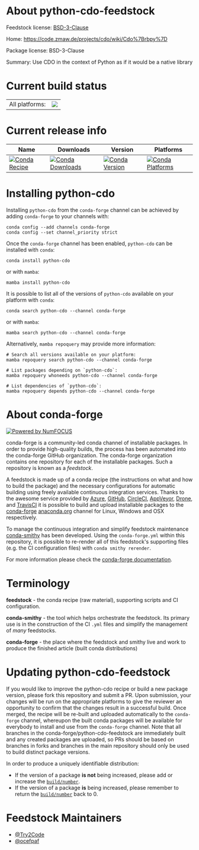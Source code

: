 About python-cdo-feedstock
==========================

Feedstock license: [BSD-3-Clause](https://github.com/conda-forge/python-cdo-feedstock/blob/main/LICENSE.txt)

Home: https://code.zmaw.de/projects/cdo/wiki/Cdo%7Brbpy%7D

Package license: BSD-3-Clause

Summary: Use CDO in the context of Python as if it would be a native library

Current build status
====================


<table><tr><td>All platforms:</td>
    <td>
      <a href="https://dev.azure.com/conda-forge/feedstock-builds/_build/latest?definitionId=4908&branchName=main">
        <img src="https://dev.azure.com/conda-forge/feedstock-builds/_apis/build/status/python-cdo-feedstock?branchName=main">
      </a>
    </td>
  </tr>
</table>

Current release info
====================

| Name | Downloads | Version | Platforms |
| --- | --- | --- | --- |
| [![Conda Recipe](https://img.shields.io/badge/recipe-python--cdo-green.svg)](https://anaconda.org/conda-forge/python-cdo) | [![Conda Downloads](https://img.shields.io/conda/dn/conda-forge/python-cdo.svg)](https://anaconda.org/conda-forge/python-cdo) | [![Conda Version](https://img.shields.io/conda/vn/conda-forge/python-cdo.svg)](https://anaconda.org/conda-forge/python-cdo) | [![Conda Platforms](https://img.shields.io/conda/pn/conda-forge/python-cdo.svg)](https://anaconda.org/conda-forge/python-cdo) |

Installing python-cdo
=====================

Installing `python-cdo` from the `conda-forge` channel can be achieved by adding `conda-forge` to your channels with:

```
conda config --add channels conda-forge
conda config --set channel_priority strict
```

Once the `conda-forge` channel has been enabled, `python-cdo` can be installed with `conda`:

```
conda install python-cdo
```

or with `mamba`:

```
mamba install python-cdo
```

It is possible to list all of the versions of `python-cdo` available on your platform with `conda`:

```
conda search python-cdo --channel conda-forge
```

or with `mamba`:

```
mamba search python-cdo --channel conda-forge
```

Alternatively, `mamba repoquery` may provide more information:

```
# Search all versions available on your platform:
mamba repoquery search python-cdo --channel conda-forge

# List packages depending on `python-cdo`:
mamba repoquery whoneeds python-cdo --channel conda-forge

# List dependencies of `python-cdo`:
mamba repoquery depends python-cdo --channel conda-forge
```


About conda-forge
=================

[![Powered by
NumFOCUS](https://img.shields.io/badge/powered%20by-NumFOCUS-orange.svg?style=flat&colorA=E1523D&colorB=007D8A)](https://numfocus.org)

conda-forge is a community-led conda channel of installable packages.
In order to provide high-quality builds, the process has been automated into the
conda-forge GitHub organization. The conda-forge organization contains one repository
for each of the installable packages. Such a repository is known as a *feedstock*.

A feedstock is made up of a conda recipe (the instructions on what and how to build
the package) and the necessary configurations for automatic building using freely
available continuous integration services. Thanks to the awesome service provided by
[Azure](https://azure.microsoft.com/en-us/services/devops/), [GitHub](https://github.com/),
[CircleCI](https://circleci.com/), [AppVeyor](https://www.appveyor.com/),
[Drone](https://cloud.drone.io/welcome), and [TravisCI](https://travis-ci.com/)
it is possible to build and upload installable packages to the
[conda-forge](https://anaconda.org/conda-forge) [anaconda.org](https://anaconda.org/)
channel for Linux, Windows and OSX respectively.

To manage the continuous integration and simplify feedstock maintenance
[conda-smithy](https://github.com/conda-forge/conda-smithy) has been developed.
Using the ``conda-forge.yml`` within this repository, it is possible to re-render all of
this feedstock's supporting files (e.g. the CI configuration files) with ``conda smithy rerender``.

For more information please check the [conda-forge documentation](https://conda-forge.org/docs/).

Terminology
===========

**feedstock** - the conda recipe (raw material), supporting scripts and CI configuration.

**conda-smithy** - the tool which helps orchestrate the feedstock.
                   Its primary use is in the construction of the CI ``.yml`` files
                   and simplify the management of *many* feedstocks.

**conda-forge** - the place where the feedstock and smithy live and work to
                  produce the finished article (built conda distributions)


Updating python-cdo-feedstock
=============================

If you would like to improve the python-cdo recipe or build a new
package version, please fork this repository and submit a PR. Upon submission,
your changes will be run on the appropriate platforms to give the reviewer an
opportunity to confirm that the changes result in a successful build. Once
merged, the recipe will be re-built and uploaded automatically to the
`conda-forge` channel, whereupon the built conda packages will be available for
everybody to install and use from the `conda-forge` channel.
Note that all branches in the conda-forge/python-cdo-feedstock are
immediately built and any created packages are uploaded, so PRs should be based
on branches in forks and branches in the main repository should only be used to
build distinct package versions.

In order to produce a uniquely identifiable distribution:
 * If the version of a package **is not** being increased, please add or increase
   the [``build/number``](https://docs.conda.io/projects/conda-build/en/latest/resources/define-metadata.html#build-number-and-string).
 * If the version of a package **is** being increased, please remember to return
   the [``build/number``](https://docs.conda.io/projects/conda-build/en/latest/resources/define-metadata.html#build-number-and-string)
   back to 0.

Feedstock Maintainers
=====================

* [@Try2Code](https://github.com/Try2Code/)
* [@ocefpaf](https://github.com/ocefpaf/)

